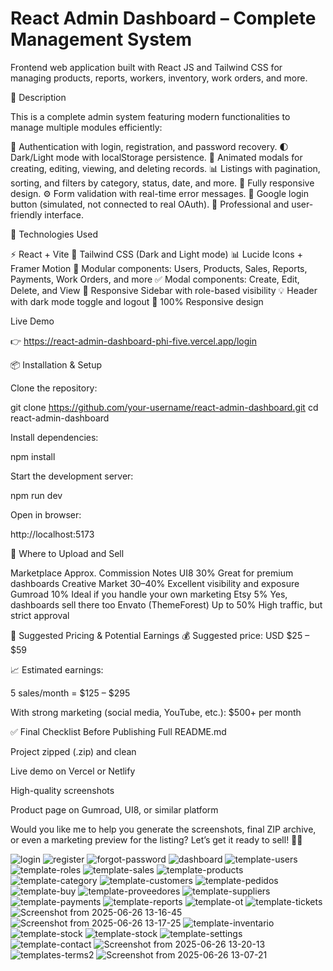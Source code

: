 # React Admin Dashboard – Complete Management System


Frontend web application built with React JS and Tailwind CSS for managing products, reports, workers, inventory, work orders, and more.

🧾 Description

This is a complete admin system featuring modern functionalities to manage multiple modules efficiently:

🔐 Authentication with login, registration, and password recovery.
🌓 Dark/Light mode with localStorage persistence.
💬 Animated modals for creating, editing, viewing, and deleting records.
📊 Listings with pagination, sorting, and filters by category, status, date, and more.
📱 Fully responsive design.
⚙️ Form validation with real-time error messages.
🔗 Google login button (simulated, not connected to real OAuth).
🎨 Professional and user-friendly interface.

🚀 Technologies Used

⚡ React + Vite
🎨 Tailwind CSS (Dark and Light mode)
📊 Lucide Icons + Framer Motion
🧠 Modular components: Users, Products, Sales, Reports, Payments, Work Orders, and more
✅ Modal components: Create, Edit, Delete, and View
🧱 Responsive Sidebar with role-based visibility
💡 Header with dark mode toggle and logout
📱 100% Responsive design

Live Demo

👉 https://react-admin-dashboard-phi-five.vercel.app/login

📦 Installation & Setup

Clone the repository:

git clone https://github.com/your-username/react-admin-dashboard.git
cd react-admin-dashboard

Install dependencies:

npm install

Start the development server:

npm run dev

Open in browser:

http://localhost:5173

🛒 Where to Upload and Sell

Marketplace	Approx. Commission	Notes
UI8	30%	Great for premium dashboards
Creative Market	30–40%	Excellent visibility and exposure
Gumroad	10%	Ideal if you handle your own marketing
Etsy	5%	Yes, dashboards sell there too
Envato (ThemeForest)	Up to 50%	High traffic, but strict approval

💸 Suggested Pricing & Potential Earnings
💰 Suggested price: USD $25 – $59

📈 Estimated earnings:

5 sales/month = $125 – $295

With strong marketing (social media, YouTube, etc.): $500+ per month

✅ Final Checklist Before Publishing
 Full README.md

 Project zipped (.zip) and clean

 Live demo on Vercel or Netlify

 High-quality screenshots

 Product page on Gumroad, UI8, or similar platform

Would you like me to help you generate the screenshots, final ZIP archive, or even a marketing preview for the listing? Let’s get it ready to sell! 🚀💼


![login](https://github.com/user-attachments/assets/6247a466-e4c5-4a69-b9e0-196b69089669)
![register](https://github.com/user-attachments/assets/4a0f7dea-0b9e-4af0-892c-8c3ef1cd17a9)
![forgot-password](https://github.com/user-attachments/assets/7ea165e9-05db-4353-b9f8-4625dec60be5)
![dashboard](https://github.com/user-attachments/assets/389ba0d7-07b7-4246-a803-425099aede52)
![template-users](https://github.com/user-attachments/assets/7da4a11f-b60d-4ebf-b471-01b8be31ad1f)
![template-roles](https://github.com/user-attachments/assets/af414be7-fc2a-45b6-a47e-7b49cdf102dd)
![template-sales](https://github.com/user-attachments/assets/2c2bd1f8-0f4b-4738-b36f-e745aa4638ae)
![template-products](https://github.com/user-attachments/assets/2c886cc7-632f-4f7f-968c-fb582818a673)
![template-category](https://github.com/user-attachments/assets/ca4856fb-2222-4ff8-8478-b788346ac497)
![template-customers](https://github.com/user-attachments/assets/97d17a50-0962-48c5-8c64-d9582028ae5b)
![template-pedidos](https://github.com/user-attachments/assets/ff757336-dde3-434a-b567-c7dc41326ad1)
![template-buy](https://github.com/user-attachments/assets/f21e765c-fb13-4fb2-afe0-a7137902cb8d)
![template-proveedores](https://github.com/user-attachments/assets/df7c1ec1-9ac1-4892-a527-1ac3f1343ed3)
![template-suppliers](https://github.com/user-attachments/assets/60b239ba-2321-486a-a801-5d04fc6af38a)
![template-payments](https://github.com/user-attachments/assets/9a3ec51e-6119-438a-b18a-8a3564b9ebe0)
![template-reports](https://github.com/user-attachments/assets/1a3e21af-dffb-4995-83d8-2fa85b9f6f2c)
![template-ot](https://github.com/user-attachments/assets/1a63b715-f78a-46be-b528-4d17c43b88ce)
![template-tickets](https://github.com/user-attachments/assets/9aa3311b-0720-4ac4-a3cb-dcbd2f2e2de0)
![Screenshot from 2025-06-26 13-16-45](https://github.com/user-attachments/assets/f990423a-1d93-4c97-9b2d-2aebc76f1d85)
![Screenshot from 2025-06-26 13-17-25](https://github.com/user-attachments/assets/a75f0ab6-a2d7-4313-8c3e-c1b8e1b02ebc)
![template-inventario](https://github.com/user-attachments/assets/6a9cf002-cfa7-4492-99b6-20ae5ec64a24)
![template-stock](https://github.com/user-attachments/assets/acd5f7a2-62fd-4dc4-aa78-4b44a7eec4a5)
![template-stock](https://github.com/user-attachments/assets/043780c3-19c9-4d48-bfc1-dc014b26aed1)
![template-settings](https://github.com/user-attachments/assets/c2ff1535-cb37-43fb-ae73-b6274ee36b17)
![template-contact](https://github.com/user-attachments/assets/8cfc0966-eaf2-4031-b38b-202e08126233)
![Screenshot from 2025-06-26 13-20-13](https://github.com/user-attachments/assets/07aeb077-b2ff-4f04-96ad-8e677e893d08)
![templates-terms2](https://github.com/user-attachments/assets/4b08efa1-2750-4dbe-904f-2070941c39b9)
![Screenshot from 2025-06-26 13-07-21](https://github.com/user-attachments/assets/67f64203-4198-483a-b13e-5b646d310e3e)









